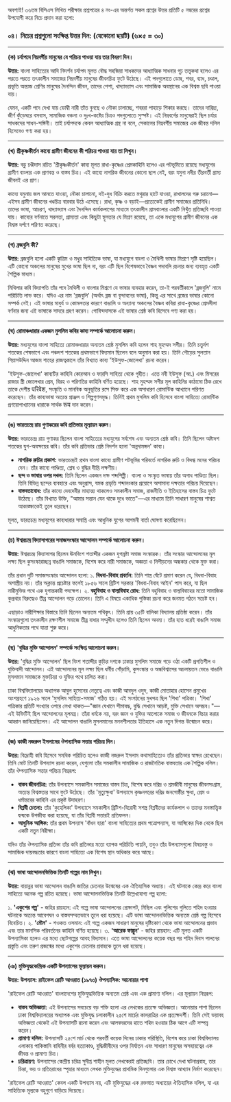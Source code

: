 অবশ্যই! ৩৬তম বিসিএস লিখিত পরীক্ষার প্রশ্নপত্রের ৪ নং-এর অন্তর্গত সকল প্রশ্নের উত্তর প্রতিটি ৫ নম্বরের প্রশ্নের উপযোগী করে নিচে প্রদান করা হলো:

### **০৪। নিচের প্রশ্নগুলো সংক্ষিপ্ত উত্তর দিন: (যেকোনো ছয়টি) (৬×৫ = ৩০)**

---

**(ক) চর্যাপদে নিম্নবর্গীয় মানুষের যে পরিচয় পাওয়া যায় তার বিবরণ দিন।**

**উত্তর:**
বাংলা সাহিত্যের আদি নিদর্শন চর্যাপদ মূলত বৌদ্ধ সহজিয়া সাধকদের আধ্যাত্মিক সাধনার গূঢ় তত্ত্বকথা হলেও এর পরতে পরতে তৎকালীন সমাজের নিম্নবর্গীয় মানুষের জীবনচিত্র ফুটে উঠেছে। এই পদগুলোতে ডোম্ব, শবর, ব্যাধ, চণ্ডাল, প্রভৃতি অন্ত্যজ শ্রেণির মানুষের দৈনন্দিন জীবন, তাদের পেশা, খাদ্যাভ্যাস এবং সামাজিক অবস্থানের এক বিশ্বস্ত ছবি পাওয়া যায়।

যেমন, একটি পদে দেখা যায় ডোম্বী নারী তাঁত বুনছে ও নৌকা চালাচ্ছে, শবররা পাহাড়ে শিকার করছে। তাদের দারিদ্র্য, জীর্ণ কুঁড়েঘরে বসবাস, সামাজিক বঞ্চনা ও দুঃখ-কষ্টের চিত্রও পদগুলোতে সুস্পষ্ট। এই নিম্নবর্গের মানুষেরাই ছিল চর্যার সাধকদের সাধন-সঙ্গিনী। তাই চর্যাপদকে কেবল আধ্যাত্মিক গ্রন্থ না বলে, সেকালের নিম্নবর্গীয় সমাজের এক জীবন্ত দলিল হিসেবেও গণ্য করা হয়।

---

**(খ) শ্রীকৃষ্ণকীর্তন কাব্যে গ্রামীণ জীবনের কী পরিচয় পাওয়া যায় তা লিখুন।**

**উত্তর:**
বড়ু চণ্ডীদাস রচিত 'শ্রীকৃষ্ণকীর্তন' কাব্য মূলত রাধা-কৃষ্ণের প্রেমকাহিনি হলেও এর পটভূমিতে রয়েছে মধ্যযুগের গ্রামীণ বাংলার এক প্রাণবন্ত ও বাস্তব চিত্র। এই কাব্যে নাগরিক জীবনের কোনো ছাপ নেই, বরং যমুনা নদীর তীরবর্তী গ্রাম্য জীবনই এর প্রাণ।

কাব্যে যমুনায় জল আনতে যাওয়া, নৌকা চালানো, দই-দুধ বিক্রি করতে মথুরার হাটে যাওয়া, রাখালদের গরু চরানো—এইসব গ্রামীণ জীবনের খণ্ডচিত্র বারবার উঠে এসেছে। রাধা, কৃষ্ণ ও বড়াই—প্রত্যেকেই গ্রামীণ সমাজের প্রতিনিধি। তাদের ভাষা, আচরণ, খাদ্যাভ্যাস এবং দৈনন্দিন কার্যকলাপের মাধ্যমে তৎকালীন গ্রামবাংলার একটি নিখুঁত প্রতিচ্ছবি পাওয়া যায়। কাব্যের বর্ণনাতে সরলতা, গ্রাম্যতা এবং কিছুটা স্থূলতার যে মিশ্রণ রয়েছে, তা একে মধ্যযুগের গ্রামীণ জীবনের এক বিশ্বস্ত দর্পণে পরিণত করেছে।

---

**(গ) ব্রজবুলি কী?**

**উত্তর:**
ব্রজবুলি হলো একটি কৃত্রিম ও মধুর সাহিত্যিক ভাষা, যা মধ্যযুগে বাংলা ও মৈথিলী ভাষার মিশ্রণে সৃষ্টি হয়েছিল। এটি কোনো অঞ্চলের মানুষের মুখের ভাষা ছিল না, বরং এটি ছিল বিশেষভাবে বৈষ্ণব পদাবলি রচনার জন্য ব্যবহৃত একটি শৈল্পিক মাধ্যম।

 মিথিলার কবি বিদ্যাপতি তাঁর পদে মৈথিলী ও বাংলার মিশ্রণে যে ভাষার ব্যবহার করেন, তা-ই পরবর্তীকালে 'ব্রজবুলি' নামে পরিচিতি লাভ করে। যদিও এর নাম 'ব্রজবুলি' (অর্থাৎ ব্রজ বা বৃন্দাবনের ভাষা), কিন্তু এর সাথে ব্রজের ভাষার কোনো সম্পর্ক নেই। এই ভাষার মাধুর্য ও কোমলতার কারণে বাঙালি ও অন্যান্য অঞ্চলের বৈষ্ণব কবিরা রাধা-কৃষ্ণের প্রেমলীলা বর্ণনার জন্য এই ভাষাকে সাদরে গ্রহণ করেন। গোবিন্দদাসকে এই ভাষার শ্রেষ্ঠ কবি হিসেবে গণ্য করা হয়।

---

**(ঘ) রোমাঞ্চধারার একজন মুসলিম কবির কাব্য সম্পর্কে আলোচনা করুন।**

**উত্তর:**
মধ্যযুগের বাংলা সাহিত্যে রোমাঞ্চধারার অন্যতম শ্রেষ্ঠ মুসলিম কবি হলেন শাহ মুহম্মদ সগীর। তিনি চতুর্দশ শতকের শেষভাগে এবং পঞ্চদশ শতকের প্রথমভাগে বিদ্যমান ছিলেন বলে অনুমান করা হয়। তিনি গৌড়ের সুলতান গিয়াসউদ্দিন আজম শাহের রাজত্বকালে তাঁর বিখ্যাত কাব্য 'ইউসুফ-জোলেখা' রচনা করেন।

'ইউসুফ-জোলেখা' কাব্যটির কাহিনি কোরআন ও ফারসি সাহিত্য থেকে গৃহীত। এতে নবী ইউসুফ (আ.) এবং মিসরের রাজার স্ত্রী জোলেখার প্রেম, বিরহ ও পরিণতির কাহিনি বর্ণিত হয়েছে। শাহ মুহম্মদ সগীর মূল কাহিনির কাঠামো ঠিক রেখে তাকে দেশীয় परिवेश, সংস্কৃতি ও মানবিক অনুভূতির রসে সিক্ত করে এক অসাধারণ রোমান্টিক আখ্যানে পরিণত করেছেন। তাঁর কাব্যভাষা অত্যন্ত প্রাঞ্জল ও শিল্পগুণসমৃদ্ধ। তিনিই প্রথম মুসলিম কবি হিসেবে বাংলা সাহিত্যে রোমান্টিক প্রণয়োপাখ্যানের ধারাকে সার্থক रूप দান করেন।

---

**(ঙ) ভারতচন্দ্র রায় গুণাকরের কবি প্রতিভার মূল্যায়ন করুন।**

**উত্তর:**
ভারতচন্দ্র রায় গুণাকর ছিলেন বাংলা সাহিত্যের মধ্যযুগের সর্বশেষ এবং অন্যতম শ্রেষ্ঠ কবি। তিনি ছিলেন অষ্টাদশ শতকের যুগ-অবক্ষয়ের কবি। তাঁর কবি প্রতিভার শ্রেষ্ঠ নিদর্শন হলো 'অন্নদামঙ্গল' কাব্য।

*   **নাগরিক রুচির প্রকাশ:** ভারতচন্দ্রই প্রথম বাংলা কাব্যে গ্রামীণ পটভূমির পরিবর্তে নাগরিক রুচি ও বিদগ্ধ মনের পরিচয় দেন। তাঁর কাব্যে পাণ্ডিত্য, শ্লেষ ও বুদ্ধির দীপ্তি লক্ষণীয়।
*   **ছন্দ ও ভাষার ওপর দখল:** তিনি ছিলেন একজন দক্ষ শব্দশিল্পী। বাংলা ও সংস্কৃত ভাষায় তাঁর অগাধ পাণ্ডিত্য ছিল। তিনি বিভিন্ন ছন্দের ব্যবহারে এবং অনুপ্রাস, যমক প্রভৃতি শব্দালংকার প্রয়োগে অসামান্য দক্ষতার পরিচয় দিয়েছেন।
*   **বাস্তবতাবোধ:** তাঁর কাব্যে দেবদেবীর মাহাত্ম্য থাকলেও সমকালীন সমাজ, রাজনীতি ও ইতিহাসের বাস্তব চিত্র ফুটে উঠেছে। তাঁর বিখ্যাত উক্তি, "আমার সন্তান যেন থাকে দুধে ভাতে"—এর মাধ্যমে তিনি সাধারণ মানুষের শাশ্বত আকাঙ্ক্ষাকেই তুলে ধরেছেন।

মূলত, ভারতচন্দ্র মধ্যযুগের কাব্যধারার সমাপ্তি এবং আধুনিক যুগের আগমনী বার্তা ঘোষণা করেছিলেন।

---

**(চ) ঈশ্বরচন্দ্র বিদ্যাসাগরের সমাজসংস্কার আন্দোলন সম্পর্কে আলোচনা করুন।**

**উত্তর:**
ঈশ্বরচন্দ্র বিদ্যাসাগর ছিলেন ঊনবিংশ শতাব্দীর একজন যুগস্রষ্টা সমাজ সংস্কারক। তাঁর সংস্কার আন্দোলনের মূল লক্ষ্য ছিল কুসংস্কারাচ্ছন্ন বাঙালি সমাজকে, বিশেষ করে নারী সমাজকে, অজ্ঞতা ও নিপীড়নের অন্ধকার থেকে মুক্ত করা।

তাঁর প্রধান দুটি সমাজসংস্কার আন্দোলন হলো:
১. **বিধবা-বিবাহ প্রবর্তন:** তিনি শাস্ত্র ঘেঁটে প্রমাণ করেন যে, বিধবা-বিবাহ অশাস্ত্রীয় নয়। তাঁর অক্লান্ত প্রচেষ্টার ফলেই ১৮৫৬ সালে ব্রিটিশ সরকার 'বিধবা-বিবাহ আইন' পাস করে, যা ছিল নারীমুক্তির পথে এক যুগান্তকারী পদক্ষেপ।
২. **বহুবিবাহ ও বাল্যবিবাহ রোধ:** তিনি বহুবিবাহ ও বাল্যবিবাহের মতো সামাজিক কুপ্রথার বিরুদ্ধেও তীব্র আন্দোলন গড়ে তোলেন। তিনি এ বিষয়ে একাধিক পুস্তিকা রচনা করে জনমত গঠনে সচেষ্ট হন।

এছাড়াও নারীশিক্ষার বিস্তারে তিনি ছিলেন অন্যতম পথিকৃৎ। তিনি প্রায় ৩৫টি বালিকা বিদ্যালয় প্রতিষ্ঠা করেন। তাঁর সংস্কারগুলো তৎকালীন রক্ষণশীল সমাজে তীব্র বাধার সম্মুখীন হলেও তিনি ছিলেন অদম্য। তাঁর হাত ধরেই বাঙালি সমাজ আধুনিকতার পথে যাত্রা শুরু করে।

---

**(ছ) 'বুদ্ধির মুক্তি আন্দোলন' সম্পর্কে সংক্ষিপ্ত আলোচনা করুন।**

**উত্তর:**
'বুদ্ধির মুক্তি আন্দোলন' ছিল বিংশ শতাব্দীর কুড়ির দশকে ঢাকার মুসলিম সমাজে গড়ে ওঠা একটি প্রগতিশীল ও যুক্তিবাদী আন্দোলন। এই আন্দোলনের মূল লক্ষ্য ছিল ধর্মীয় গোঁড়ামি, কুসংস্কার ও অন্ধবিশ্বাসের অচলায়তন ভেঙে বাঙালি মুসলমান সমাজকে মুক্তচিন্তা ও যুক্তির পথে চালিত করা।

ঢাকা বিশ্ববিদ্যালয়ের অধ্যাপক আবুল হুসেনের নেতৃত্বে এবং কাজী আবদুল ওদুদ, কাজী মোতাহার হোসেন প্রমুখের অংশগ্রহণে ১৯২৬ সালে 'মুসলিম সাহিত্য-সমাজ' গঠিত হয়। এই সংগঠনের মুখপত্র ছিল 'শিখা' পত্রিকা। 'শিখা' পত্রিকার প্রতিটি সংখ্যার ওপরে লেখা থাকত—"জ্ঞান যেখানে সীমাবদ্ধ, বুদ্ধি সেখানে আড়ষ্ট, মুক্তি সেখানে অসম্ভব।"—এই উক্তিটিই ছিল আন্দোলনের মূলমন্ত্র। তাঁরা ধর্মকে নয়, বরং জ্ঞান ও যুক্তির আলোকে সমাজ ও জীবনকে বিচার করার আহ্বান জানিয়েছিলেন। এই আন্দোলন বাঙালি মুসলমানের মননশীলতার ইতিহাসে এক নতুন দিগন্ত উন্মোচন করে।

---

**(জ) কাজী নজরুল ইসলামের ঔপন্যাসিক সত্তার পরিচয় দিন।**

**উত্তর:**
বিদ্রোহী কবি হিসেবে সমধিক পরিচিত হলেও কাজী নজরুল ইসলাম কথাসাহিত্যেও তাঁর প্রতিভার স্বাক্ষর রেখেছেন। তিনি মোট তিনটি উপন্যাস রচনা করেন, যেগুলো তাঁর সমকালীন সামাজিক ও রাজনৈতিক বাস্তবতার এক শৈল্পিক দলিল। তাঁর ঔপন্যাসিক সত্তার পরিচয় নিম্নরূপ:

*   **বাস্তব জীবনচিত্র:** তাঁর উপন্যাসে সমকালীন সমাজের বাস্তব চিত্র, বিশেষ করে দরিদ্র ও শ্রমজীবী মানুষের জীবনসংগ্রাম, অত্যন্ত বিশ্বস্ততার সাথে ফুটে উঠেছে। তাঁর 'মৃত্যুক্ষুধা' উপন্যাসে কৃষ্ণনগরের দরিদ্র জনগোষ্ঠীর ক্ষুধা, প্রেম ও ধর্মান্তরের কাহিনি এর প্রকৃষ্ট উদাহরণ।
*   **বিপ্লবী চেতনা:** তাঁর 'কুহেলিকা' উপন্যাসে সমকালীন ব্রিটিশ-বিরোধী সশস্ত্র বিপ্লবীদের কার্যকলাপ ও তাদের মনস্তাত্ত্বিক দ্বন্দ্বকে উপজীব্য করা হয়েছে, যা তাঁর বিপ্লবী সত্তারই প্রতিফলন।
*   **আধুনিক আঙ্গিক:** তাঁর প্রথম উপন্যাস 'বাঁধন হারা' বাংলা সাহিত্যের প্রথম পত্রোপন্যাস, যা আঙ্গিকের দিক থেকে ছিল একটি নতুন নিরীক্ষা।

যদিও তাঁর ঔপন্যাসিক প্রতিভা তাঁর কবি প্রতিভার মতো ব্যাপক পরিচিতি পায়নি, তবুও তাঁর উপন্যাসগুলো বিষয়বস্তু ও সামাজিক দায়বদ্ধতার কারণে বাংলা সাহিত্যে এক বিশেষ স্থান অধিকার করে আছে।

---

**(ঝ) ভাষা আন্দোলনভিত্তিক তিনটি গল্পের নাম লিখুন।**

**উত্তর:**
বায়ান্নর ভাষা আন্দোলন বাঙালি জাতির চেতনার উন্মেষের এক ঐতিহাসিক অধ্যায়। এই ঘটনাকে কেন্দ্র করে বাংলা সাহিত্যে অনেক গল্প রচিত হয়েছে। ভাষা আন্দোলনভিত্তিক তিনটি উল্লেখযোগ্য গল্প হলো:

১. **'একুশের গল্প'** - জহির রায়হান: এই গল্পে ভাষা আন্দোলনের প্রেক্ষাপট, মিছিল এবং পুলিশের গুলিতে শহিদ হওয়ার ঘটনাকে অত্যন্ত আবেগঘন ও বাস্তবসম্মতভাবে তুলে ধরা হয়েছে। এটি ভাষা আন্দোলনভিত্তিক অন্যতম শ্রেষ্ঠ গল্প হিসেবে বিবেচিত।
২. **'মৌন'** - শওকত ওসমান: এই গল্পে একজন সাধারণ মানুষের দৃষ্টিকোণ থেকে ভাষা আন্দোলনের প্রভাব এবং তার মানসিক পরিবর্তনের কাহিনি বর্ণিত হয়েছে।
৩. **'আরেক ফাল্গুন'** - জহির রায়হান: এটি মূলত একটি উপন্যাসিকা হলেও এর মধ্যে ছোটগল্পের আবহ বিদ্যমান। এতে ভাষা আন্দোলনের কয়েক বছর পর শহিদ দিবস পালনের প্রস্তুতি এবং তরুণ প্রজন্মের মধ্যে একুশের চেতনার প্রবাহকে তুলে ধরা হয়েছে।

---

**(ঞ) মুক্তিযুদ্ধকেন্দ্রিক একটি উপন্যাসের মূল্যায়ন করুন।**

**উত্তর:**
**উপন্যাস: রাইফেল রোটি আওরাত (১৯৭৩)**
**ঔপন্যাসিক: আনোয়ার পাশা**

'রাইফেল রোটি আওরাত' বাংলাদেশের মুক্তিযুদ্ধভিত্তিক অন্যতম শ্রেষ্ঠ এবং এক প্রামাণ্য দলিল। এর মূল্যায়ন নিম্নরূপ:

*   **বাস্তব অভিজ্ঞতা:** এই উপন্যাসের সবচেয়ে বড় শক্তি হলো এর লেখকের প্রত্যক্ষ অভিজ্ঞতা। আনোয়ার পাশা ছিলেন ঢাকা বিশ্ববিদ্যালয়ের অধ্যাপক এবং মুক্তিযুদ্ধ চলাকালীন ২৫শে মার্চের কালরাত্রির এক প্রত্যক্ষদর্শী। তিনি সেই ভয়াবহ অভিজ্ঞতা থেকেই এই উপন্যাসটি রচনা করেন এবং আলবদরদের হাতে শহিদ হওয়ার ঠিক আগে এটি সম্পন্ন করেন।
*   **প্রামাণ্য দলিল:** উপন্যাসটি ২৫শে মার্চ থেকে পরবর্তী কয়েক দিনের ঢাকার পরিস্থিতি, বিশেষ করে ঢাকা বিশ্ববিদ্যালয় এলাকায় পাকিস্তানি বাহিনীর বর্বর হত্যাকাণ্ড, বুদ্ধিজীবীদের ওপর নির্যাতন এবং সাধারণ মানুষের অসহায়ত্বের এক জীবন্ত ও প্রামাণ্য চিত্র।
*   **চরিত্রায়ণ:** উপন্যাসের কেন্দ্রীয় চরিত্র সুদীপ্ত শাহীন মূলত লেখকেরই প্রতিচ্ছবি। তার চোখে দেখা ঘটনাপ্রবাহ, তার চিন্তা, ভয় ও প্রতিরোধের স্পৃহার মাধ্যমে লেখক মুক্তিযুদ্ধের প্রাথমিক দিনগুলোর এক বিশ্বস্ত আখ্যান নির্মাণ করেছেন।

'রাইফেল রোটি আওরাত' কেবল একটি উপন্যাস নয়, এটি মুক্তিযুদ্ধের এক রক্তস্নাত অধ্যায়ের ঐতিহাসিক দলিল, যা এর সাহিত্যিক মূল্যকে বহুগুণে বাড়িয়ে দিয়েছে।